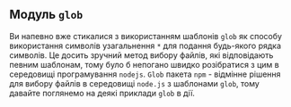 ## Модуль `glob`

Ви напевно вже стикалися з використанням шаблонів `glob` як способу використання символів узагальнення `*` для подання будь-якого рядка символів. Це досить зручний метод вибору файлів, які відповідають певним шаблонам, тому було б непогано швидко розібратися з цим в середовищі програмування `nodejs`.
`Glob` пакета `npm` - відмінне рішення для вибору файлів в середовищі `node.js` з шаблонами `glob`, тому давайте поглянемо на деякі приклади `glob` в дії.
